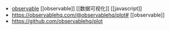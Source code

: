 - [observable](https://observablehq.com/@friendsa)  [[observable]] [[数据可视化]] [[javascript]]
- https://observablehq.com/@observablehq/plot# [[observable]]
- https://github.com/observablehq/plot